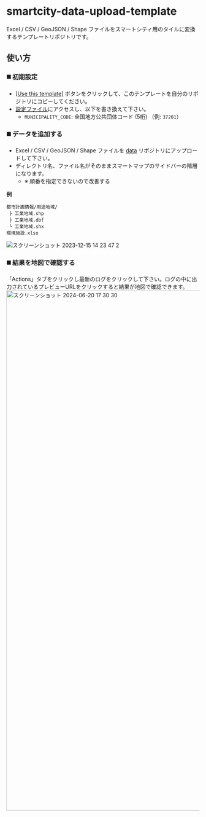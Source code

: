 # smartcity-data-upload-template

Excel / CSV / GeoJSON / Shape ファイルをスマートシティ用のタイルに変換するテンプレートリポジトリです。


## 使い方

### **:black_medium_square: 初期設定**

* [[Use this template]](https://github.com/geolonia/smartcity-data-upload-template/generate) ボタンをクリックして、このテンプレートを自分のリポジトリにコピーしてください。
* [設定ファイル](https://github.com/geolonia/smartcity-data-upload-template/blob/main/.github/workflows/build.yml)にアクセスし、以下を書き換えて下さい。
  * `MUNICIPALITY_CODE`: 全国地方公共団体コード (5桁) （例: `37201`）
 
### **:black_medium_square: データを追加する**
* Excel / CSV / GeoJSON / Shape ファイルを [data](https://github.com/geolonia/smartcity-data-upload-template/tree/main/data) リポジトリにアップロードして下さい。
* ディレクトリ名、ファイル名がそのままスマートマップのサイドバーの階層になります。
  * ※ 順番を指定できないので改善する

**例**
```
都市計画情報/用途地域/
 ├ 工業地域.shp
 ├ 工業地域.dbf
 └ 工業地域.shx
環境施設.xlsx
```
![スクリーンショット 2023-12-15 14 23 47 2](https://github.com/geolonia/smartcity-data-upload-template/assets/8760841/f1302fe1-6a16-4b43-b630-e26836f4d96d)

### **:black_medium_square: 結果を地図で確認する**

「Actions」タブをクリックし最新のログをクリックして下さい。ログの中に出力されているプレビューURLをクリックすると結果が地図で確認できます。
<img width="1355" alt="スクリーンショット 2024-06-20 17 30 30" src="https://github.com/geolonia/smartcity-data-upload-template/assets/8760841/bb707698-38ac-48be-b21d-83d8e9f6c332">
